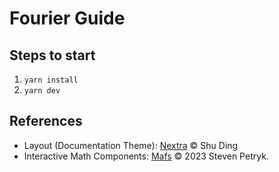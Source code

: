 # Fourier Guide
## Steps to start
1. `yarn install`
2. `yarn dev`
## References
- Layout (Documentation Theme): [Nextra](https://nextra.vercel.app/) © Shu Ding
- Interactive Math Components: [Mafs](https://mafs.dev/) © 2023 Steven Petryk.
